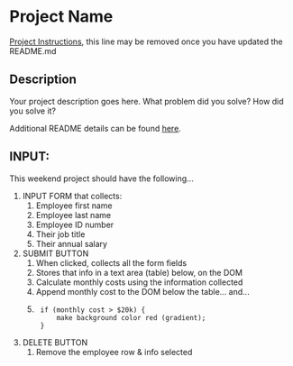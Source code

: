 # Project Name

[Project Instructions](./INSTRUCTIONS.md), this line may be removed once you have updated the README.md

## Description

Your project description goes here. What problem did you solve? How did you solve it?

Additional README details can be found [here](https://github.com/PrimeAcademy/readme-template/blob/master/README.md).

## INPUT:
This weekend project should have the following...

1. INPUT FORM that collects:
    1. Employee first name
    2. Employee last name
    3. Employee ID number
    4. Their job title
    5. Their annual salary
2. SUBMIT BUTTON
    1. When clicked, collects all the form fields 
    2. Stores that info in a text area (table) below, on the DOM
    3. Calculate monthly costs using the information collected
    4. Append monthly cost to the DOM below the table... and...
    5. 
            if (monthly cost > $20k) {
                make background color red (gradient);
            }
3. DELETE BUTTON
    1. Remove the employee row & info selected 



